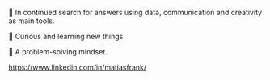 👋 In continued search for answers using data, communication and creativity as main tools.  

👀 Curious and learning new things.

🌱 A problem-solving mindset.

https://www.linkedin.com/in/matiasfrank/
<!---
matifrank/matifrank is a ✨ special ✨ repository because its `README.md` (this file) appears on your GitHub profile.
You can click the Preview link to take a look at your changes.
--->
